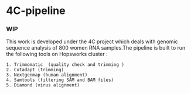 # 4C-pipeline
### WIP

This work is developed under the 4C project which deals with genomic sequence analysis of 800 women RNA samples.The pipeline is built to run the following tools on Hopsworks cluster :

    1. Trimmomatic  (quality check and trimming )
    2. Cutadapt (trimming)
    3. Nextgenmap (human alignment)
    4. Samtools (filtering SAM and BAM files)
    5. Diamond (virus alignment)
